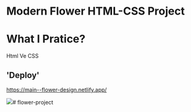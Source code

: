 # Modern Flower HTML-CSS Project

<h1>What I Pratice?</h1>

<p>Html Ve CSS</p>


## 'Deploy'

https://main--flower-design.netlify.app/


![](flowers-poject.gif.gif)# flower-project

